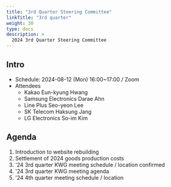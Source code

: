 ```yaml
---
title: "3rd Quarter Steering Committee"
linkTitle: "3rd quarter"
weight: 30
type: docs
description: >
  2024 3rd Quarter Steering Committee
---
```


## Intro

* Schedule: 2024-08-12 (Mon) 16:00~17:00 / Zoom
* Attendees
  * Kakao Eun-kyung Hwang 
  * Samsung Electronics Darae Ahn
  * Line Plus Seo-yeon Lee 
  * SK Telecom Haksung Jang
  * LG Electronics So-im Kim 

## Agenda

1. Introduction to website rebuilding
2. Settlement of 2024 goods production costs
3. '24 3rd quarter KWG meeting schedule / location confirmed
4. '24 3rd quarter KWG meeting agenda
5. '24 4th quarter meeting schedule / location